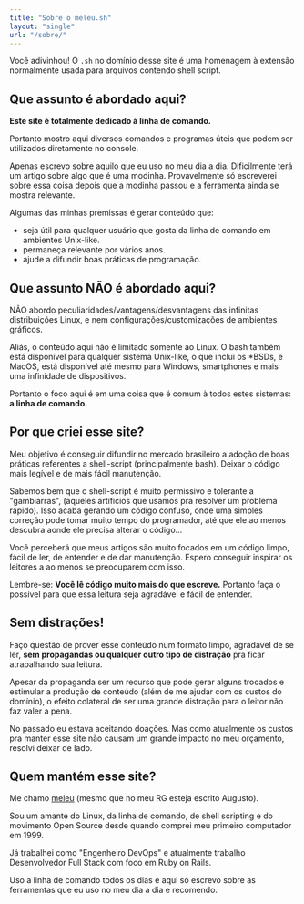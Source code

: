 ```yaml
---
title: "Sobre o meleu.sh"
layout: "single"
url: "/sobre/"
---
```


Você adivinhou! O `.sh` no domínio desse site é uma homenagem à extensão normalmente usada para arquivos contendo shell script.

## Que assunto é abordado aqui?

**Este site é totalmente dedicado à linha de comando.**

Portanto mostro aqui diversos comandos e programas úteis que podem ser utilizados diretamente no console.

Apenas escrevo sobre aquilo que eu uso no meu dia a dia. Dificilmente terá um artigo sobre algo que é uma modinha. Provavelmente só escreverei sobre essa coisa depois que a modinha passou e a ferramenta ainda se mostra relevante.

Algumas das minhas premissas é gerar conteúdo que:

- seja útil para qualquer usuário que gosta da linha de comando em ambientes Unix-like.
- permaneça relevante por vários anos.
- ajude a difundir boas práticas de programação.

## Que assunto NÃO é abordado aqui?

NÃO abordo peculiaridades/vantagens/desvantagens das infinitas distribuições Linux, e nem configurações/customizações de ambientes gráficos.

Aliás, o conteúdo aqui não é limitado somente ao Linux. O bash também está disponível para qualquer sistema Unix-like, o que inclui os \*BSDs, e MacOS, está disponível até mesmo para Windows, smartphones e mais uma infinidade de dispositivos.

Portanto o foco aqui é em uma coisa que é comum à todos estes sistemas: **a linha de comando.**

## Por que criei esse site?

Meu objetivo é conseguir difundir no mercado brasileiro a adoção de boas práticas referentes a shell-script (principalmente bash). Deixar o código mais legível e de mais fácil manutenção.

Sabemos bem que o shell-script é muito permissivo e tolerante a "gambiarras", (aqueles artifícios que usamos pra resolver um problema rápido). Isso acaba gerando um código confuso, onde uma simples correção pode tomar muito tempo do programador, até que ele ao menos descubra aonde ele precisa alterar o código...

Você perceberá que meus artigos são muito focados em um código limpo, fácil de ler, de entender e de dar manutenção. Espero conseguir inspirar os leitores a ao menos se preocuparem com isso.

Lembre-se: **Você lê código muito mais do que escreve.** Portanto faça o possível para que essa leitura seja agradável e fácil de entender.

## Sem distrações!

Faço questão de prover esse conteúdo num formato limpo, agradável de se ler, **sem propagandas ou qualquer outro tipo de distração** pra ficar atrapalhando sua leitura.

Apesar da propaganda ser um recurso que pode gerar alguns trocados e estimular a produção de conteúdo (além de me ajudar com os custos do domínio), o efeito colateral de ser uma grande distração para o leitor não faz valer a pena.

No passado eu estava aceitando doações. Mas como atualmente os custos pra manter esse site não causam um grande impacto no meu orçamento, resolvi deixar de lado.

## Quem mantém esse site?

Me chamo [meleu](https://github.com/meleu) (mesmo que no meu RG esteja escrito Augusto).

Sou um amante do Linux, da linha de comando, de shell scripting e do movimento Open Source desde quando comprei meu primeiro computador em 1999.

Já trabalhei como "Engenheiro DevOps" e atualmente trabalho Desenvolvedor Full Stack com foco em Ruby on Rails.

Uso a linha de comando todos os dias e aqui só escrevo sobre as ferramentas que eu uso no meu dia a dia e recomendo.

